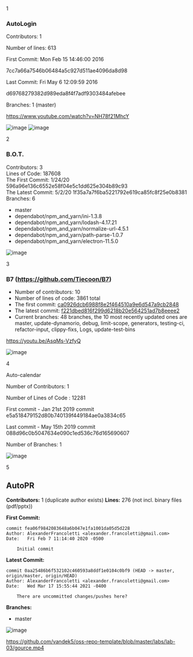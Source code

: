 1
### AutoLogin

Contributors: 1

Number of lines: 613

First Commit: Mon Feb 15 14:46:00 2016

7cc7a66a7546b06484a5c927d511ae4096da8d98

Last Commit: Fri May 6 12:09:59 2016

d69768279382d989eda8f4f7adf9303484afebee

Branches: 1 (master) 

https://www.youtube.com/watch?v=NH78f21MhcY

![image](https://user-images.githubusercontent.com/68211239/151734535-ec52e642-7597-48fe-a86c-acb783dbe13f.png)
![image](https://user-images.githubusercontent.com/68211239/151734546-2149be8f-8be7-4dc6-a22d-63cfc6338ed1.png)


2

### B.O.T.
Contributors: 3 \
Lines of Code: 187608 \
The First Commit: 1/24/20 596a96e136c6552e58f04e5c1dd625e304b89c93 \
The Latest Commit: 5/2/20 1f35a7a7f6ba5221792e619ca85fc8f25e0b8381 \
Branches: 6
* master
* dependabot/npm_and_yarn/ini-1.3.8
* dependabot/npm_and_yarn/lodash-4.17.21
* dependabot/npm_and_yarn/normalize-url-4.5.1
* dependabot/npm_and_yarn/path-parse-1.0.7
* dependabot/npm_and_yarn/electron-11.5.0

![image](https://user-images.githubusercontent.com/68211239/151734578-2fc1650b-5578-4244-ae6e-15a4a6f90749.png)

 
3

### B7 (https://github.com/Tiecoon/B7)
- Number of contributors: 10
- Number of lines of code: 3861 total
- The first commit: [ca0926dcb6988f8e2f464510a9e6d547a9cb2848](https://github.com/Tiecoon/B7/commit/f221dbed816f299d6218b20e564251ad7b8eeee2)
- The latest commit: [f221dbed816f299d6218b20e564251ad7b8eeee2](https://github.com/Tiecoon/B7/commit/ca0926dcb6988f8e2f464510a9e6d547a9cb2848)
- Current branches: 48 branches, the 10 most recently updated ones are master, update-dynamorio, debug, limit-scope, generators, testing-ci, refactor-input, clippy-fixs, Logs, update-test-bins

https://youtu.be/AsqMs-VzfyQ

![image](https://user-images.githubusercontent.com/68211239/151734620-de88d7f3-6cc3-45a2-92ac-81405ef9cc75.png)


4

Auto-calendar

Number of Contributors: 1

Number of Lines of Code : 12281

First commit - Jan 21st 2019 commit e5a518479152d80b740139f449184ae0a3834c65

Last commit - May 15th 2019 commit 088d96c0b5047634e090c1ed536c76d165690607

Number of Branches: 1

![image](https://user-images.githubusercontent.com/68211239/151734594-ce111fd4-ea3a-4fee-9c23-5e4df243e87f.png)

5

## AutoPR
**Contributors:** 1 (duplicate author exists)
**Lines:** 276 (not incl. binary files (pdf/pptx))


**First Commit:**
```
commit fea06f9842083648a6b047e1fa1001da05d5d228
Author: AlexanderFrancoletti <alexander.francoletti@gmail.com>
Date:   Fri Feb 7 11:14:40 2020 -0500

    Initial commit
```


**Latest Commit:**
```
commit 0aa25486b6f532102c460593a8ddf1e0104c0bf9 (HEAD -> master, origin/master, origin/HEAD)
Author: AlexanderFrancoletti <alexander.francoletti@gmail.com>
Date:   Wed Mar 17 15:55:44 2021 -0400

    There are uncommitted changes/pushes here?
```

**Branches:**
- master

![image](https://user-images.githubusercontent.com/68211239/151734561-86338f00-1231-42f5-8f97-8338107a8c33.png)

https://github.com/vandek5/oss-repo-template/blob/master/labs/lab-03/gource.mp4


